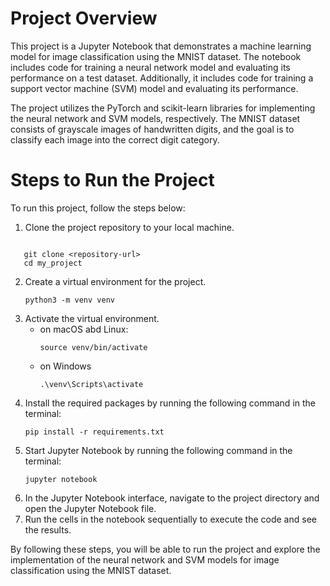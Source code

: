 # Project Overview

This project is a Jupyter Notebook that demonstrates a machine learning model for image classification using the MNIST dataset. The notebook includes code for training a neural network model and evaluating its performance on a test dataset. Additionally, it includes code for training a support vector machine (SVM) model and evaluating its performance.

The project utilizes the PyTorch and scikit-learn libraries for implementing the neural network and SVM models, respectively. The MNIST dataset consists of grayscale images of handwritten digits, and the goal is to classify each image into the correct digit category.

# Steps to Run the Project

To run this project, follow the steps below:

1. Clone the project repository to your local machine.

```

   git clone <repository-url>
   cd my_project
```


2. Create a virtual environment for the project.
    ```
    python3 -m venv venv
    
    ```
3. Activate the virtual environment.
     - on macOS abd Linux:
        ```
        source venv/bin/activate
        ```
    - on Windows
        ```
        .\venv\Scripts\activate
        ```
4. Install the required packages by running the following command in the terminal:
   ```
   pip install -r requirements.txt
   ```
5. Start Jupyter Notebook by running the following command in the terminal:
   ```
   jupyter notebook
   ```
6. In the Jupyter Notebook interface, navigate to the project directory and open the Jupyter Notebook file.
7. Run the cells in the notebook sequentially to execute the code and see the results.

By following these steps, you will be able to run the project and explore the implementation of the neural network and SVM models for image classification using the MNIST dataset.

